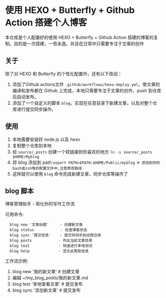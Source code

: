 # 使用 HEXO + Butterfly + Github Action 搭建个人博客

本仓库是个人配置好的使用 HEXO + Butterfly + Github Action 搭建的博客的复制。目的是一次搭建，一劳永逸。并且在日常中只需要专注于文章的创作

## 关于
除了对 HEXO 和 Butterfly 的个性化配置外，还有以下改动：
1. 添加了Github actions文件 `.github/workflows/hexo-deploy.yml`，使文章的编译和发布都在 Github 上完成，本地只需要专注于文章的创作，push 到仓库后自动发布。
2. 添加了一个自定义的脚本 `blog`，实现在任意目录下新建文章，以及对整个仓库进行提交同步操作。

## 使用 

1. 本地需要安装好 node.js 以及 hexo
2. 复制整个仓库到本地
3. 给 `source/_posts` 创建一个软链接到你喜欢的地方
   ```ln -s source/_posts $HOME/Myblog```
4. 将 blog 添加到 path
   ```export PATH=$PATH:$HOME/Public/myblog # 添加到你的bash或zsh等的配置文件中,注意修改路径```
5. 这样就可以使用 `blog` 命令完成新建文章，同步仓库等操作了

## blog 脚本
博客管理助手 - 简化你的写作工作流

可用命令:
```shell
  blog new '文章标题'     - 创建新文章
  blog status            - 检查博客状态
  blog sync '提交信息'    - 提交并同步到远程仓库
  blog posts            - 列出当前文章目录
  blog test             - 快速进行本地测试
  blog help             - 显示此帮助信息
```

工作流示例:
  1. blog new '我的新文章'     # 创建文章
  2. 编辑 ~/my_blog_posts/我的新文章.md
  3. blog test '本地查看文章'    # 提交发布
  4. blog sync '添加新文章'    # 提交发布
